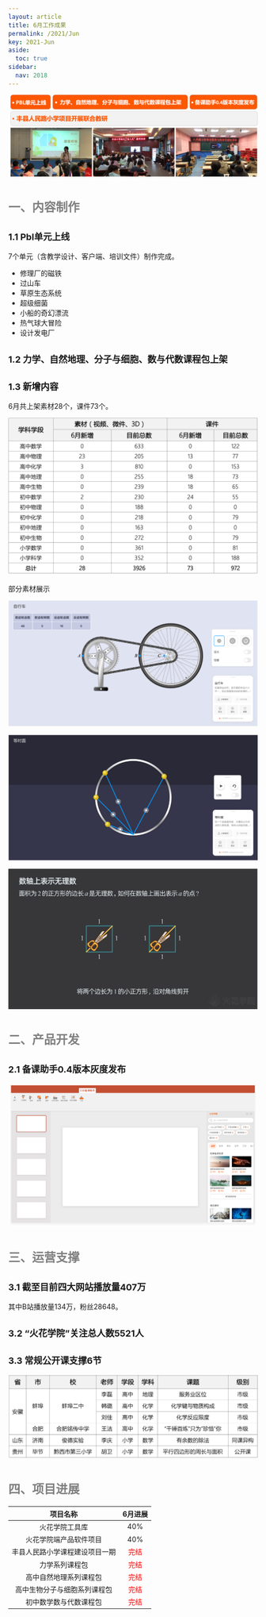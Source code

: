 ```yaml
---
layout: article
title: 6月工作成果
permalink: /2021/Jun
key: 2021-Jun
aside:
  toc: true
sidebar:
  nav: 2018
---
```



<bro/><bro/>

![avatar](60000.png)

# <font size="5" color="gray">一、内容制作</font>

## <font size="4" >1.1 Pbl单元上线</font>

7个单元（含教学设计、客户端、培训文件）制作完成。

- 修理厂的磁铁
- 过山车
- 草原生态系统
- 超级细菌
- 小船的奇幻漂流
- 热气球大冒险
- 设计发电厂

## <font size="4" >1.2 力学、自然地理、分子与细胞、数与代数课程包上架</font>

## <font size="4" >1.3 新增内容</font>

6月共上架素材28个，课件73个。

![avatar](6001.png)

部分素材展示

![avatar](6002.png)

![avatar](6003.png)

![avatar](6004.png)

# <font size="5" color="gray">二、产品开发</font>

## <font size="4" >2.1 备课助手0.4版本灰度发布</font>

![avatar](6007.png)

# <font size="5" color="gray">三、运营支撑</font>

## <font size="4" >3.1 截至目前四大网站播放量407万</font>

其中B站播放量134万，粉丝28648。

## <font size="4" >3.2 “火花学院”关注总人数5521人</font>

## <font size="4" >3.3 常规公开课支撑6节</font>

![avatar](6013.png)

# <font size="5" color="gray">四、项目进展</font>
 
| 项目名称 |  6月进展  |
|:-------------:|:------:|
|火花学院工具库 |	40%|
|火花学院端产品软件项目	|40%|
|丰县人民路小学课程建设项目一期	|<font color="red">完结</font>|
|力学系列课程包	|<font color="red">完结</font>|
|高中自然地理系列课程包	|<font color="red">完结</font>|
|高中生物分子与细胞系列课程包	|<font color="red">完结</font>|
|初中数学数与代数课程包	|<font color="red">完结</font>|






